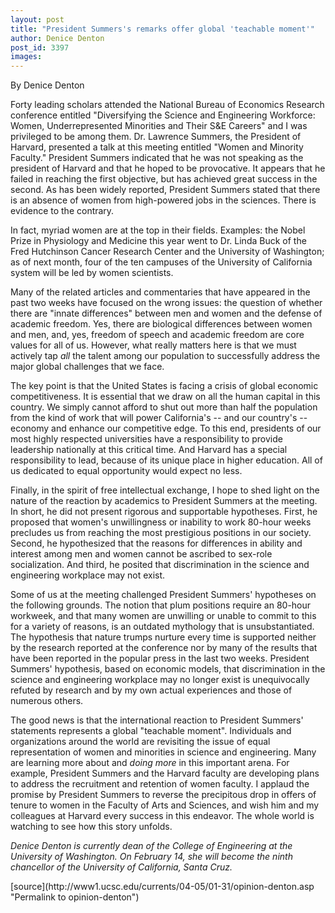 ```yaml
---
layout: post
title: "President Summers's remarks offer global 'teachable moment'"
author: Denice Denton
post_id: 3397
images:
---
```


<a name="content" id="content"></a>
<p>
  By Denice Denton<br>
</p>
<p>
  Forty leading scholars attended the National Bureau of Economics Research conference entitled "Diversifying the Science and Engineering Workforce: Women, Underrepresented Minorities and Their S&amp;E Careers" and I was privileged to be among them. Dr. Lawrence Summers, the President of Harvard, presented a talk at this meeting entitled "Women and Minority Faculty." President Summers indicated that he was not speaking as the president of Harvard and that he hoped to be provocative. It appears that he failed in reaching the first objective, but has achieved great success in the second. As has been widely reported, President Summers stated that there is an absence of women from high-powered jobs in the sciences. There is evidence to the contrary.
</p>
<p>
  In fact, myriad women are at the top in their fields. Examples: the Nobel Prize in Physiology and Medicine this year went to Dr. Linda Buck of the Fred Hutchinson Cancer Research Center and the University of Washington; as of next month, four of the ten campuses of the University of California system will be led by women scientists.
</p>
<p>
  Many of the related articles and commentaries that have appeared in the past two weeks have focused on the wrong issues: the question of whether there are "innate differences" between men and women and the defense of academic freedom. Yes, there are biological differences between women and men, and, yes, freedom of speech and academic freedom are core values for all of us. However, what really matters here is that we must actively tap <i>all</i> the talent among our population to successfully address the major global challenges that we face.
</p>
<p>
  The key point is that the United States is facing a crisis of global economic competitiveness. It is essential that we draw on all the human capital in this country. We simply cannot afford to shut out more than half the population from the kind of work that will power California's -- and our country's -- economy and enhance our competitive edge. To this end, presidents of our most highly respected universities have a responsibility to provide leadership nationally at this critical time. And Harvard has a special responsibility to lead, because of its unique place in higher education. All of us dedicated to equal opportunity would expect no less.
</p>
<p>
  Finally, in the spirit of free intellectual exchange, I hope to shed light on the nature of the reaction by academics to President Summers at the meeting. In short, he did not present rigorous and supportable hypotheses. First, he proposed that women's unwillingness or inability to work 80-hour weeks precludes us from reaching the most prestigious positions in our society. Second, he hypothesized that the reasons for differences in ability and interest among men and women cannot be ascribed to sex-role socialization. And third, he posited that discrimination in the science and engineering workplace may not exist.
</p>
<p>
  Some of us at the meeting challenged President Summers' hypotheses on the following grounds. The notion that plum positions require an 80-hour workweek, and that many women are unwilling or unable to commit to this for a variety of reasons, is an outdated mythology that is unsubstantiated. The hypothesis that nature trumps nurture every time is supported neither by the research reported at the conference nor by many of the results that have been reported in the popular press in the last two weeks. President Summers' hypothesis, based on economic models, that discrimination in the science and engineering workplace may no longer exist is unequivocally refuted by research and by my own actual experiences and those of numerous others.
</p>
<p>
  The good news is that the international reaction to President Summers' statements represents a global "teachable moment". Individuals and organizations around the world are revisiting the issue of equal representation of women and minorities in science and engineering. Many are learning more about and <i>doing more</i> in this important arena. For example, President Summers and the Harvard faculty are developing plans to address the recruitment and retention of women faculty. I applaud the promise by President Summers to reverse the precipitous drop in offers of tenure to women in the Faculty of Arts and Sciences, and wish him and my colleagues at Harvard every success in this endeavor. The whole world is watching to see how this story unfolds.
</p>
<p>
  <i>Denice Denton is currently dean of the College of Engineering at the University of Washington. On February 14, she will become the ninth chancellor of the University of California, Santa Cruz.</i>
</p>
[source](http://www1.ucsc.edu/currents/04-05/01-31/opinion-denton.asp "Permalink to opinion-denton")
